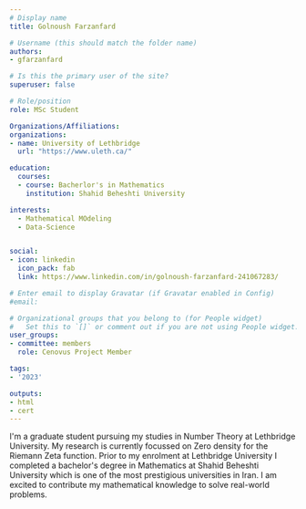 ```yaml
---
# Display name
title: Golnoush Farzanfard

# Username (this should match the folder name)
authors:
- gfarzanfard

# Is this the primary user of the site?
superuser: false

# Role/position
role: MSc Student

Organizations/Affiliations:
organizations:
- name: University of Lethbridge
  url: "https://www.uleth.ca/"

education:
  courses:
  - course: Bacherlor's in Mathematics
    institution: Shahid Beheshti University

interests:
  - Mathematical MOdeling
  - Data-Science


social:
- icon: linkedin
  icon_pack: fab
  link: https://www.linkedin.com/in/golnoush-farzanfard-241067283/

# Enter email to display Gravatar (if Gravatar enabled in Config)
#email:

# Organizational groups that you belong to (for People widget)
#   Set this to `[]` or comment out if you are not using People widget.
user_groups:
- committee: members
  role: Cenovus Project Member

tags:
- '2023'

outputs:
- html
- cert
---
```

I'm a graduate student pursuing my studies in Number Theory at Lethbridge
University. My research is currently focussed on Zero density for the Riemann
Zeta function. Prior to my enrolment at Lethbridge University I completed a
bachelor's degree in Mathematics at Shahid Beheshti University which is one of
the most prestigious universities in Iran. I am excited to contribute my
mathematical knowledge to solve real-world problems.
